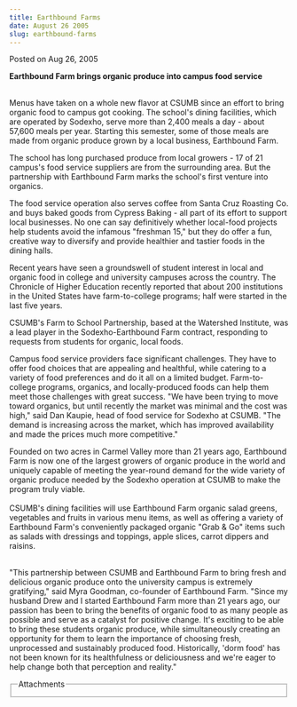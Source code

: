 ```yaml
---
title: Earthbound Farms
date: August 26 2005
slug: earthbound-farms
---
```


 



<span class="date">Posted on Aug 26, 2005    </span>
<p><strong>Earthbound Farm brings organic produce into campus food
service</strong></p>
<p><br>
Menus have taken on a whole new flavor at CSUMB since an effort to
bring organic food to campus got cooking. The school&apos;s dining
facilities, which are operated by Sodexho, serve more than 2,400
meals a day - about 57,600 meals per year. Starting this semester,
some of those meals are made from organic produce grown by a local
business, Earthbound Farm.</br></p>
<p>The school has long purchased produce from local growers - 17 of
21 campus&apos;s food service suppliers are from the surrounding area.
But the partnership with Earthbound Farm marks the school&apos;s first
venture into organics.</p>
<p>The food service operation also serves coffee from Santa Cruz
Roasting Co. and buys baked goods from Cypress Baking - all part of
its effort to support local businesses. No one can say definitively
whether local-food projects help students avoid the infamous
&quot;freshman 15,&quot; but they do offer a fun, creative way to diversify
and provide healthier and tastier foods in the dining halls.</p>
<p>Recent years have seen a groundswell of student interest in
local and organic food in college and university campuses across
the country. The Chronicle of Higher Education recently reported
that about 200 institutions in the United States have
farm-to-college programs; half were started in the last five
years.</p>
<p>CSUMB&apos;s Farm to School Partnership, based at the Watershed
Institute, was a lead player in the Sodexho-Earthbound Farm
contract, responding to requests from students for organic, local
foods.</p>
<p>Campus food service providers face significant challenges. They
have to offer food choices that are appealing and healthful, while
catering to a variety of food preferences and do it all on a
limited budget. Farm-to-college programs, organics, and
locally-produced foods can help them meet those challenges with
great success. &quot;We have been trying to move toward organics, but
until recently the market was minimal and the cost was high,&quot; said
Dan Kaupie, head of food service for Sodexho at CSUMB. &quot;The demand
is increasing across the market, which has improved availability
and made the prices much more competitive.&quot;</p>
<p>Founded on two acres in Carmel Valley more than 21 years ago,
Earthbound Farm is now one of the largest growers of organic
produce in the world and uniquely capable of meeting the year-round
demand for the wide variety of organic produce needed by the
Sodexho operation at CSUMB to make the program truly viable.<br>
<br>
CSUMB&apos;s dining facilities will use Earthbound Farm organic salad
greens, vegetables and fruits in various menu items, as well as
offering a variety of Earthbound Farm&apos;s conveniently packaged
organic &quot;Grab &amp; Go&quot; items such as salads with dressings and
toppings, apple slices, carrot dippers and raisins.</br></br></p>
<p>&quot;This partnership between CSUMB and Earthbound Farm to bring
fresh and delicious organic produce onto the university campus is
extremely gratifying,&quot; said Myra Goodman, co-founder of Earthbound
Farm. &quot;Since my husband Drew and I started Earthbound Farm more
than 21 years ago, our passion has been to bring the benefits of
organic food to as many people as possible and serve as a catalyst
for positive change. It&apos;s exciting to be able to bring these
students organic produce, while simultaneously creating an
opportunity for them to learn the importance of choosing fresh,
unprocessed and sustainably produced food. Historically, &apos;dorm
food&apos; has not been known for its healthfulness or deliciousness and
we&apos;re eager to help change both that perception and reality.&quot;</p>
<fieldset class="fieldgroup group-attachments">
<legend>Attachments</legend>
<div class="field field-type-emvideo field-field-attach-video">
<div class="field-items">
<div class="field-item odd">
<div class="emvideo emvideo-video emvideo-"/>
</div>
</div>
</div>
</fieldset>





```
